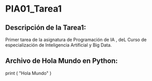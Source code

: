 # PIA01_Tarea1
## Descripción de la Tarea1:
Primer tarea de la asignatura de Programación de IA , deL Curso de especialización de Inteligencia Artificial y Big Data.
## Archivo de Hola Mundo en Python:
print
(
"Hola Mundo"
)
